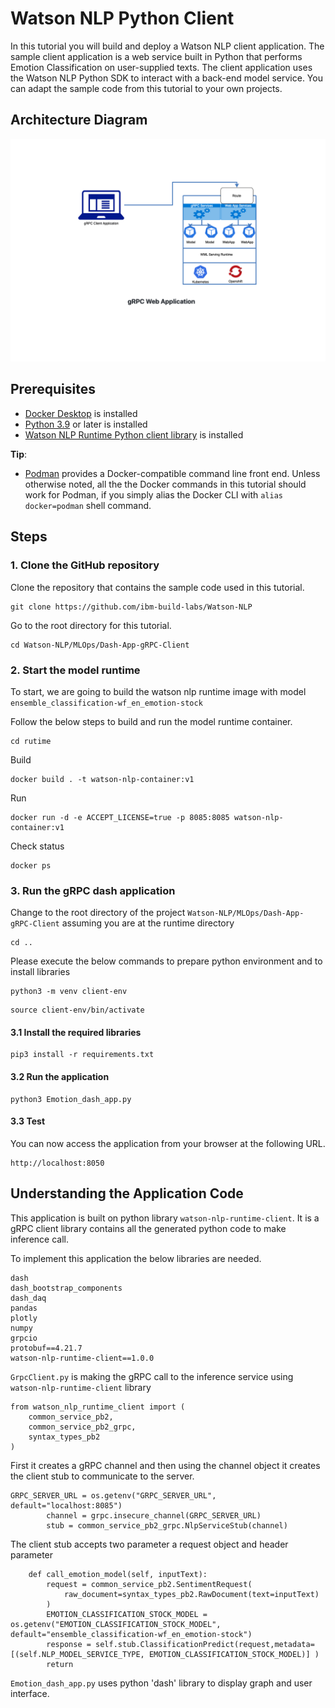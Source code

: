 # Watson NLP Python Client

In this tutorial you will build and deploy a Watson NLP client application.  The sample client application is a web service built in Python that performs Emotion Classification on user-supplied texts.  The client application uses the Watson NLP Python SDK to interact with a back-end model service. You can adapt the sample code from this tutorial to your own projects.

## Architecture Diagram

![Reference architecure](images/referenceArchitecturePythonClient.png)

## Prerequisites

- [Docker Desktop](https://docs.docker.com/get-docker/) is installed
- [Python 3.9](https://www.python.org/downloads/) or later is installed
- [Watson NLP Runtime Python client library](https://github.com/ibm-build-labs/Watson-NLP/blob/main/MLOps/access/README.md#python) is installed

**Tip**:

- [Podman](https://podman.io/getting-started/installation) provides a Docker-compatible command line front end. Unless otherwise noted, all the the Docker commands in this tutorial should work for Podman, if you simply alias the Docker CLI with `alias docker=podman` shell command.

## Steps

### 1. Clone the GitHub repository

Clone the repository that contains the sample code used in this tutorial.

```
git clone https://github.com/ibm-build-labs/Watson-NLP
```

Go to the root directory for this tutorial.

```
cd Watson-NLP/MLOps/Dash-App-gRPC-Client
```

### 2. Start the model runtime

To start, we are going to build the watson nlp runtime image with model `ensemble_classification-wf_en_emotion-stock`

Follow the below steps to build and run the model runtime container.

```
cd rutime
```

Build

```
docker build . -t watson-nlp-container:v1
```

Run

```
docker run -d -e ACCEPT_LICENSE=true -p 8085:8085 watson-nlp-container:v1
```

Check status

```
docker ps
```

### 3. Run the gRPC dash application

Change to the root directory of the project `Watson-NLP/MLOps/Dash-App-gRPC-Client` assuming you are at the runtime directory

```
cd .. 
```

Please execute the below commands to prepare python environment and to install libraries

```
python3 -m venv client-env
```

```
source client-env/bin/activate
```

#### 3.1 Install the required libraries


```
pip3 install -r requirements.txt 
```

#### 3.2 Run the application

```
python3 Emotion_dash_app.py
```

#### 3.3 Test

You can now access the application from your browser at the following URL.

```
http://localhost:8050 
```

## Understanding the Application Code

This application is built on python library `watson-nlp-runtime-client`. It is a gRPC client library contains all the generated python code to make inference call.

To implement this application the below libraries are needed.

```
dash
dash_bootstrap_components
dash_daq
pandas
plotly
numpy
grpcio
protobuf==4.21.7
watson-nlp-runtime-client==1.0.0
```

`GrpcClient.py` is making the gRPC call to the inference service using `watson-nlp-runtime-client` library

```
from watson_nlp_runtime_client import (
    common_service_pb2,
    common_service_pb2_grpc,
    syntax_types_pb2
)
```

First it creates a gRPC channel and then using the channel object it creates the client stub to communicate to the server.

```
GRPC_SERVER_URL = os.getenv("GRPC_SERVER_URL", default="localhost:8085")
        channel = grpc.insecure_channel(GRPC_SERVER_URL)
        stub = common_service_pb2_grpc.NlpServiceStub(channel)
```

The client stub accepts two parameter a request object and header parameter

```
    def call_emotion_model(self, inputText):
        request = common_service_pb2.SentimentRequest(
            raw_document=syntax_types_pb2.RawDocument(text=inputText)
        )
        EMOTION_CLASSIFICATION_STOCK_MODEL = os.getenv("EMOTION_CLASSIFICATION_STOCK_MODEL", default="ensemble_classification-wf_en_emotion-stock")
        response = self.stub.ClassificationPredict(request,metadata=[(self.NLP_MODEL_SERVICE_TYPE, EMOTION_CLASSIFICATION_STOCK_MODEL)] )
        return 
```

`Emotion_dash_app.py` uses python 'dash' library to display graph and user interface.

